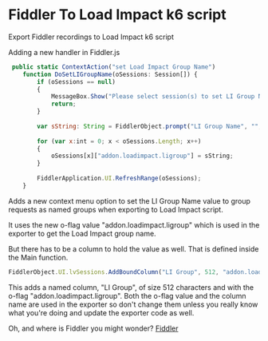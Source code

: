 # Fiddler To Load Impact k6 script
Export Fiddler recordings to Load Impact k6 script

Adding a new handler in Fiddler.js

```js
 public static ContextAction("set Load Impact Group Name")
    function DoSetLIGroupName(oSessions: Session[]) {
        if (oSessions == null) 
        {
            MessageBox.Show("Please select session(s) to set LI Group Name for", "No action");
            return;
        }
        
        var sString: String = FiddlerObject.prompt("LI Group Name", "", "LI Group Name");
        
        for (var x:int = 0; x < oSessions.Length; x++) 
        {
            oSessions[x]["addon.loadimpact.ligroup"] = sString;
        }
        
        FiddlerApplication.UI.RefreshRange(oSessions);
    }
```

Adds a new context menu option to set the LI Group Name value to group requests as named groups when exporting to Load Impact script.

It uses the new o-flag value "addon.loadimpact.ligroup" which is used in the exporter to get the Load Impact group name.

But there has to be a column to hold the value as well. That is defined inside the Main function.

```js
FiddlerObject.UI.lvSessions.AddBoundColumn("LI Group", 512, "addon.loadimpact.ligroup");
```

This adds a named column, "LI Group", of size 512 characters and with the o-flag "addon.loadimpact.ligroup". Both the o-flag value and the column name are used in the exporter so don't change them unless you really know what you're doing and update the exporter code as well.

Oh, and where is Fiddler you might wonder?  [Fiddler](http://www.telerik.com/fiddler)

